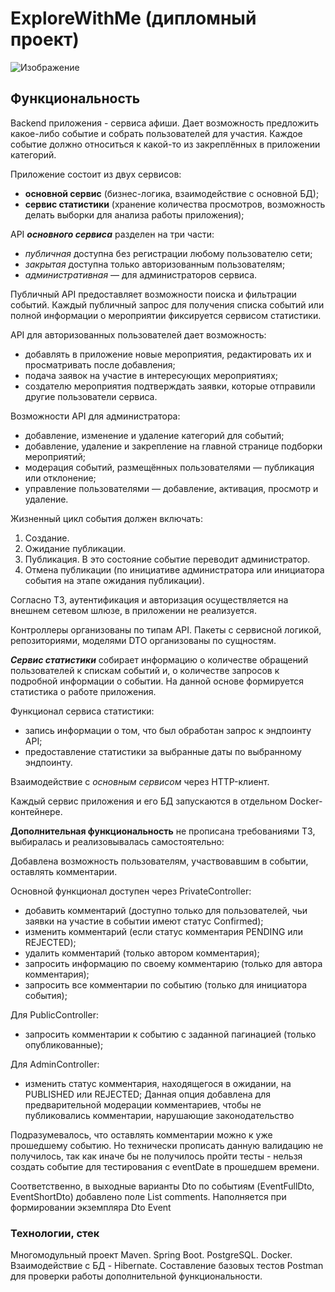 # ExploreWithMe (дипломный проект)

![Изображение](https://nevmuseum.ru/uploaded/thumbnails/8909_610x400_fit_and_crop-1295914768.jpg)

## Функциональность

Backend приложения - сервиса афиши. Дает возможность предложить какое-либо событие и собрать пользователей для участия.
Каждое событие должно относиться к какой-то из закреплённых в приложении категорий.

Приложение состоит из двух сервисов:
- **основной сервис** (бизнес-логика, взаимодействие с основной БД);
- **сервис статистики** (хранение количества просмотров, возможность делать выборки для анализа работы приложения);

API ***основного сервиса*** разделен на три части:
- *публичная* доступна без регистрации любому пользователю сети;
- *закрытая* доступна только авторизованным пользователям;
- *административная* — для администраторов сервиса.

Публичный API предоставляет возможности поиска и фильтрации событий. Каждый публичный запрос для получения 
списка событий или полной информации о мероприятии фиксируется сервисом статистики.

API для авторизованных пользователей дает возможность:
- добавлять в приложение новые мероприятия, редактировать их и просматривать после добавления;
- подача заявок на участие в интересующих мероприятиях;
- создателю мероприятия подтверждать заявки, которые отправили другие пользователи сервиса.

Возможности API для администратора:
- добавление, изменение и удаление категорий для событий;
- добавление, удаление и закрепление на главной странице подборки мероприятий;
- модерация событий, размещённых пользователями — публикация или отклонение;
- управление пользователями — добавление, активация, просмотр и удаление.

Жизненный цикл события должен включать:
1. Создание.
2. Ожидание публикации.
3. Публикация. В это состояние событие переводит администратор.
4. Отмена публикации (по инициативе администратора или инициатора события на этапе ожидания публикации).

Согласно ТЗ, аутентификация и авторизация осуществляется на внешнем сетевом шлюзе, в приложении
не реализуется.

Контроллеры организованы по типам API. Пакеты с сервисной логикой, репозиториями, моделями DTO организованы
по сущностям.

***Сервис статистики*** собирает информацию о количестве обращений пользователей к спискам событий и, 
о количестве запросов к подробной информации о событии. На данной основе формируется статистика о работе приложения.

Функционал сервиса статистики:
- запись информации о том, что был обработан запрос к эндпоинту API;
- предоставление статистики за выбранные даты по выбранному эндпоинту.

Взаимодействие с *основным сервисом* через HTTP-клиент.

Каждый сервис приложения и его БД запускаются в отдельном Docker-контейнере.

**Дополнительная функциональность** не прописана требованиями ТЗ, выбиралась и реализовывалась самостоятельно:

Добавлена возможность пользователям, участвовавшим в событии, оставлять комментарии.

Основной функционал доступен через PrivateController:
- добавить комментарий (доступно только для пользователей, чьи заявки на участие в событии
имеют статус Confirmed);
- изменить комментарий (если статус комментария PENDING или REJECTED);
- удалить комментарий (только автором комментария);
- запросить информацию по своему комментарию (только для автора комментария);
- запросить все комментарии по событию (только для инициатора события);

Для PublicController:
- запросить комментарии к событию с заданной пагинацией (только опубликованные);

Для AdminController:
- изменить статус комментария, находящегося в ожидании, на PUBLISHED или REJECTED;
Данная опция добавлена для предварительной модерации комментариев, чтобы не публиковались
комментарии, нарушающие законодательство

Подразумевалось, что оставлять комментарии можно к уже прошедшему событию. Но технически
прописать данную валидацию не получилось, так как иначе бы не получилось пройти тесты - 
нельзя создать событие для тестирования с eventDate в прошедшем времени.

Соответственно, в выходные варианты Dto по событиям (EventFullDto, EventShortDto) добавлено
поле List<CommentDto> comments. Наполняется при формировании экземпляра Dto Event

### Технологии, стек

Многомодульный проект Maven. Spring Boot. PostgreSQL. Docker.
Взаимодействие с БД - Hibernate.
Составление базовых тестов Postman для проверки работы дополнительной функциональности.